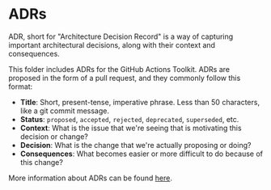# ADRs

ADR, short for "Architecture Decision Record" is a way of capturing important architectural decisions, along with their context and consequences.

This folder includes ADRs for the GitHub Actions Toolkit. ADRs are proposed in the form of a pull request, and they commonly follow this format:

- **Title**: Short, present-tense, imperative phrase. Less than 50 characters, like a git commit message.
- **Status**: `proposed`, `accepted`, `rejected`, `deprecated`, `superseded`, etc.
- **Context**: What is the issue that we're seeing that is motivating this decision or change?
- **Decision**: What is the change that we're actually proposing or doing?
- **Consequences**: What becomes easier or more difficult to do because of this change?

More information about ADRs can be found [here](https://github.com/joelparkerhenderson/architecture-decision-record).

